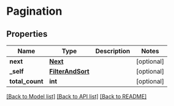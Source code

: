 # Pagination

## Properties
Name | Type | Description | Notes
------------ | ------------- | ------------- | -------------
**next** | [**Next**](Next.md) |  | [optional] 
**_self** | [**FilterAndSort**](FilterAndSort.md) |  | [optional] 
**total_count** | **int** |  | [optional] 

[[Back to Model list]](../README.md#documentation-for-models) [[Back to API list]](../README.md#documentation-for-api-endpoints) [[Back to README]](../README.md)



